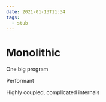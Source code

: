 ```yaml
---
date: 2021-01-13T11:34
tags: 
  - stub
---
```


# Monolithic

One big program

Performant

Highly coupled, complicated internals
